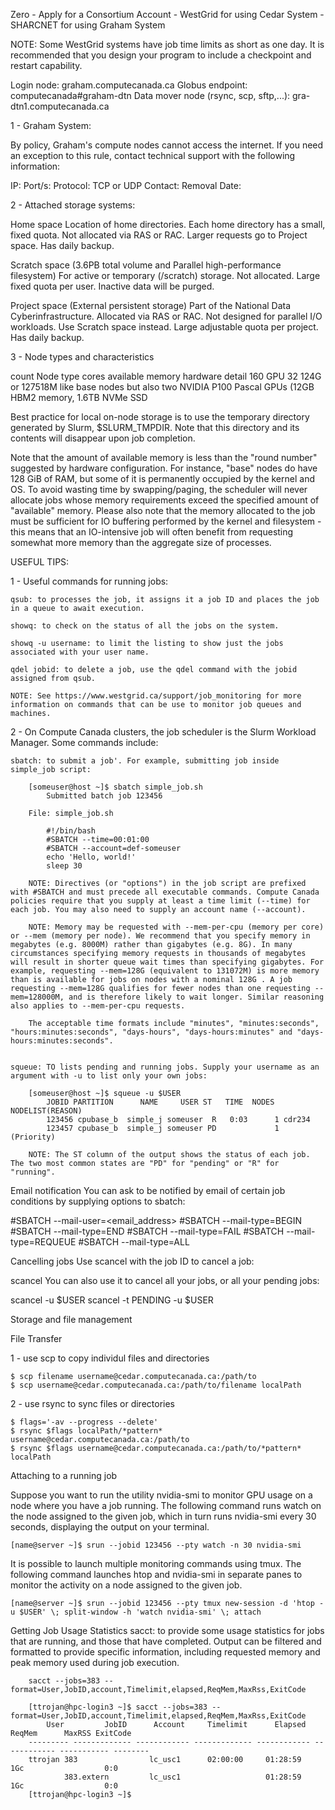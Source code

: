 
Zero - Apply for a Consortium Account
    - WestGrid for using Cedar System
    - SHARCNET for using Graham System

NOTE: Some WestGrid systems have job time limits as short as one day. It is recommended that you design your program to include a checkpoint and restart capability.

Login node: graham.computecanada.ca
Globus endpoint: computecanada#graham-dtn
Data mover node (rsync, scp, sftp,...): gra-dtn1.computecanada.ca

1 - Graham System:

By policy, Graham's compute nodes cannot access the internet. If you need an exception to this rule, contact technical support with the following information:

IP:
Port/s:
Protocol:  TCP or UDP
Contact:
Removal Date:

2 - Attached storage systems:

Home space
    Location of home directories.
    Each home directory has a small, fixed quota.
    Not allocated via RAS or RAC. Larger requests go to Project space.
    Has daily backup.

Scratch space (3.6PB total volume and Parallel high-performance filesystem)
    For active or temporary (/scratch) storage.
    Not allocated.
    Large fixed quota per user.
    Inactive data will be purged.

Project space (External persistent storage)
    Part of the National Data Cyberinfrastructure.
    Allocated via RAS or RAC.
    Not designed for parallel I/O workloads. Use Scratch space instead.
    Large adjustable quota per project.
    Has daily backup.

3 - Node types and characteristics

count	Node type	cores	available memory	hardware detail
160	GPU	        32	124G or 127518M	         like base nodes but also two NVIDIA P100 Pascal GPUs (12GB HBM2 memory, 1.6TB NVMe SSD

Best practice for local on-node storage is to use the temporary directory generated by Slurm, $SLURM_TMPDIR. Note that this directory and its contents will disappear upon job completion.

Note that the amount of available memory is less than the "round number" suggested by hardware configuration. For instance, "base" nodes do have 128 GiB of RAM, but some of it is permanently occupied by the kernel and OS. To avoid wasting time by swapping/paging, the scheduler will never allocate jobs whose memory requirements exceed the specified amount of "available" memory. Please also note that the memory allocated to the job must be sufficient for IO buffering performed by the kernel and filesystem - this means that an IO-intensive job will often benefit from requesting somewhat more memory than the aggregate size of processes.


USEFUL TIPS:

1 - Useful commands for running jobs:

    qsub: to processes the job, it assigns it a job ID and places the job in a queue to await execution.

    showq: to check on the status of all the jobs on the system.

    showq -u username: to limit the listing to show just the jobs associated with your user name.

    qdel jobid: to delete a job, use the qdel command with the jobid assigned from qsub.

    NOTE: See https://www.westgrid.ca/support/job_monitoring for more information on commands that can be use to monitor job queues and machines.


2 - On Compute Canada clusters, the job scheduler is the Slurm Workload Manager. Some commands include:

    sbatch: to submit a job'. For example, submitting job inside simple_job script:

        [someuser@host ~]$ sbatch simple_job.sh
            Submitted batch job 123456

        File: simple_job.sh

            #!/bin/bash
            #SBATCH --time=00:01:00
            #SBATCH --account=def-someuser
            echo 'Hello, world!'
            sleep 30

        NOTE: Directives (or "options") in the job script are prefixed with #SBATCH and must precede all executable commands. Compute Canada policies require that you supply at least a time limit (--time) for each job. You may also need to supply an account name (--account).

        NOTE: Memory may be requested with --mem-per-cpu (memory per core) or --mem (memory per node). We recommend that you specify memory in megabytes (e.g. 8000M) rather than gigabytes (e.g. 8G). In many circumstances specifying memory requests in thousands of megabytes will result in shorter queue wait times than specifying gigabytes. For example, requesting --mem=128G (equivalent to 131072M) is more memory than is available for jobs on nodes with a nominal 128G . A job requesting --mem=128G qualifies for fewer nodes than one requesting --mem=128000M, and is therefore likely to wait longer. Similar reasoning also applies to --mem-per-cpu requests.

        The acceptable time formats include "minutes", "minutes:seconds", "hours:minutes:seconds", "days-hours", "days-hours:minutes" and "days-hours:minutes:seconds".


    squeue: TO lists pending and running jobs. Supply your username as an argument with -u to list only your own jobs:

        [someuser@host ~]$ squeue -u $USER
            JOBID PARTITION      NAME     USER ST   TIME  NODES NODELIST(REASON)
            123456 cpubase_b  simple_j someuser  R   0:03      1 cdr234
            123457 cpubase_b  simple_j someuser PD             1 (Priority)

        NOTE: The ST column of the output shows the status of each job. The two most common states are "PD" for "pending" or "R" for "running".


Email notification
You can ask to be notified by email of certain job conditions by supplying options to sbatch:

#SBATCH --mail-user=<email_address>
#SBATCH --mail-type=BEGIN
#SBATCH --mail-type=END
#SBATCH --mail-type=FAIL
#SBATCH --mail-type=REQUEUE
#SBATCH --mail-type=ALL

Cancelling jobs
Use scancel with the job ID to cancel a job:

 scancel <jobid>
You can also use it to cancel all your jobs, or all your pending jobs:

 scancel -u $USER
scancel -t PENDING -u $USER


Storage and file management

File Transfer

1 - use scp to copy individul files and directories

    $ scp filename username@cedar.computecanada.ca:/path/to
    $ scp username@cedar.computecanada.ca:/path/to/filename localPath

2 - use rsync to sync files or directories

    $ flags='-av --progress --delete'
    $ rsync $flags localPath/*pattern* username@cedar.computecanada.ca:/path/to
    $ rsync $flags username@cedar.computecanada.ca:/path/to/*pattern* localPath



Attaching to a running job

Suppose you want to run the utility nvidia-smi to monitor GPU usage on a node where you have a job running. The following command runs watch on the node assigned to the given job, which in turn runs nvidia-smi every 30 seconds, displaying the output on your terminal.

    [name@server ~]$ srun --jobid 123456 --pty watch -n 30 nvidia-smi

It is possible to launch multiple monitoring commands using tmux. The following command launches htop and nvidia-smi in separate panes to monitor the activity on a node assigned to the given job.

    [name@server ~]$ srun --jobid 123456 --pty tmux new-session -d 'htop -u $USER' \; split-window -h 'watch nvidia-smi' \; attach


Getting Job Usage Statistics
    sacct: to provide some usage statistics for jobs that are running, and those that have completed. Output can be filtered and formatted to provide specific information, including requested memory and peak memory used during job execution.

        sacct --jobs=383 --format=User,JobID,account,Timelimit,elapsed,ReqMem,MaxRss,ExitCode

        [ttrojan@hpc-login3 ~]$ sacct --jobs=383 --format=User,JobID,account,Timelimit,elapsed,ReqMem,MaxRss,ExitCode
            User         JobID      Account     Timelimit      Elapsed       ReqMem      MaxRSS ExitCode
        --------- ------------- ------------ ------------- ------------ ------------ ----------- --------
        ttrojan 383                lc_usc1      02:00:00     01:28:59  	 1Gc                  0:0
                383.extern         lc_usc1                   01:28:59          1Gc                  0:0
        [ttrojan@hpc-login3 ~]$




